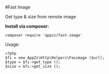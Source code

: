#Fast Image

Get type &amp; size from remote image

**Install via composer:**

```
composer require 'appzz/fast-image'
```

Usage:

```
<?php
$fi = new AppZz\Http\Helpers\Fasimage ($url);
$type = $fi->get_type ();
$size = $fi->get_size ();
```
